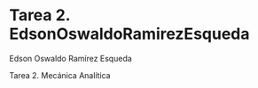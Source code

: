 # Tarea 2. EdsonOswaldoRamirezEsqueda

Edson Oswaldo Ramírez Esqueda

Tarea 2. Mecánica Analítica


